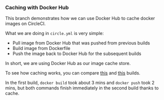 ### Caching with Docker Hub
This branch demonstrates how we can use Docker Hub to cache docker images on CircleCI.

What we are doing in `circle.yml` is very simple:

- Pull image from Docker Hub that was pushed from previous builds
- Build image from Dockerfile
- Push the image back to Docker Hub for the subsequent builds

In short, we are using Docker Hub as our image cache store.

To see how caching works, you can compare [this](https://circleci.com/gh/kimh/circleci-build-recipies/120) and [this](https://circleci.com/gh/kimh/circleci-build-recipies/120) builds.

In the first build, `docker build` took about 3 mins and `docker push` took 2 mins, but both commands finish immediately in the second build thanks to cache.
